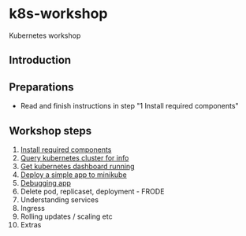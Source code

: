 # k8s-workshop
Kubernetes workshop

## Introduction


## Preparations

- Read and finish instructions in step "1 Install required components"


## Workshop steps

1. [Install required components](./1-installation.md)
2. [Query kubernetes cluster for info](./2-kubernetes-cluster.md)
3. [Get kubernetes dashboard running](./3-kubernetes-dashboard.md)
4. [Deploy a simple app to minikube](./4-deploy-app.md)
5. [Debugging app](./5-debugging-app.md)
6. Delete pod, replicaset, deployment - FRODE
7. Understanding services
8. Ingress
9. Rolling updates / scaling etc
10. Extras 

